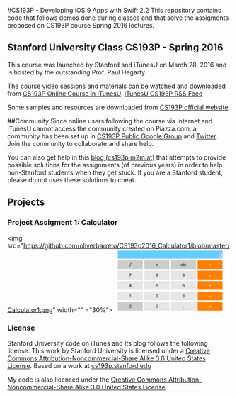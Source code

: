 #CS193P - Developing iOS 9 Apps with Swift 2.2
This repository contains code that follows demos done during classes and that solve the assigments proposed on CS193P course Spring 2016 lectures. 


## Stanford University Class CS193P - Spring 2016
This course was launched by Stanford and iTunesU on March 28, 2016 and is hosted by the outstanding Prof. Paul Hegarty.

The course video sessions and materials can be watched and downloaded from [CS193P Online Course in iTunesU](https://itunes.apple.com/us/course/developing-ios-9-apps-swift/id1104579961). [iTunesU CS193P RSS Feed](https://itunes.apple.com/us/course/developing-ios-9-apps-swift/id1104579961)

Some samples and resources are downloaded from [CS193P official website](http://web.stanford.edu/class/cs193p/cgi-bin/drupal/). 


##Community 
Since online users following the course via Internet and iTunesU cannot access the community created on Piazza.com, a community has been set up in [CS193P Public Google Group](http://bit.ly/23idR2B) and [Twitter](http://bit.ly/1Urm1VM). Join the community to collaborate and share help.

You can also get help in this [blog (cs193p.m2m.at)](http://cs193p.m2m.at/cs193p-project-1-assignment-1-task-1-winter-2015) that attempts to provide possible solutions for the assignments (of previous years) in order to help non-Stanford students when they get stuck. If you are a Stanford student, please do not uses these solutions to cheat.


## Projects
### Project Assigment 1: Calculator
<img src="https://github.com/oliverbarreto/CS193p2016_Calculator1/blob/master/Calculator1.png" width="" ="30%">
<img src="https://github.com/oliverbarreto/CS193p2016_Calculator1/blob/master/Calculator2.png" width="50%">

### License
Stanford University code on iTunes and Its blog follows the following license. This work by Stanford University is licensed under a [Creative Commons Attribution-Noncommercial-Share Alike 3.0 United States License](http://creativecommons.org/licenses/by-nc-sa/3.0/us/). Based on a work at [cs193p.stanford.edu](http://cs193p.stanford.edu/)

My code is also licensed under the [Creative Commons Attribution-Noncommercial-Share Alike 3.0 United States License](http://creativecommons.org/licenses/by-nc-sa/3.0/us/)
<!---
![Calculator](https://github.com/oliverbarreto/CS193p2016_Calculator1/blob/master/Calculator1.png "Logo Title Text 1")
-->
